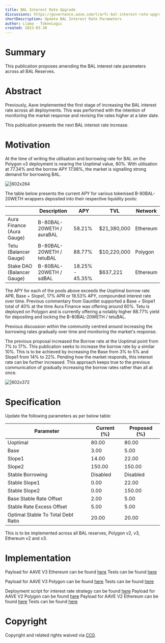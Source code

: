 ```yaml
---
title: BAL Interest Rate Upgrade
discussions: https://governance.aave.com/t/arfc-bal-interest-rate-upgrade/12423
shortDescription: Update BAL Interest Rate Parameters
author: Llama - TokenLogic
created: 2023-03-30
---
```


# Summary

This publication proposes amending the BAL interest rate parameters across all BAL Reserves.

# Abstract

Previously, Aave implemented the first stage of increasing the BAL interest rate across all deployments. This was performed with the intention of monitoring the market response and revising the rates higher at a later date.

This publication presents the next BAL interest rate increase.

# Motivation

At the time of writing the utilisation and borrowing rate for BAL on the Polygon v3 deployment is nearing the Uoptimal value, 80%. With utilisation at 77.34% and the borrow APY 17.98%, the market is signalling strong demand for borrowing BAL.

![|602x264](https://lh3.googleusercontent.com/19l1mSPDDfwqZjucfpmkcoaRWQICKqoCFCrlKM8dNf0ZCb6DQUgdyLKhYXtkJ4GdDrg1e3zEQ4-Mg5LB8QfyM9QRLpbWKOutsBAiGG-gFXnkbZz28U49aCuGLp0hk078r0LsJ8nMJONNfYPbpIQwotA)

The table below presents the current APY for various tokenised B-80BAL-20WETH wrappers deposited into their respective liquidity pools:

||Description|APY|TVL|Network|
| --- | --- | --- | --- | --- |
|Aura Finance (Aura Gauge)|B-80BAL-20WETH / auraBAL|58.21%|$21,380,000|Ethereum|
|Tetu (Balancer Gauge)|B-80BAL-20WETH / tetuBAL|88.77%|$10,220,000|Polygon|
|Stake DAO (Balancer Gauge)|B-80BAL-20WETH / sdBAL|18.25% - 45.35%|$637,221|Ethereum|

The APY for each of the pools above exceeds the Uoptimal borrow rate APR, Base + Slope1, 17% APR or 18.53% APY, compounded interest rate over time. Previous commentary from Gauntlet supported a Base + Slope1 total of 40% at the time Aura Finance was offering around 60%. Tetu is deployed on Polygon and is currently offering a notably higher 88.77% yield for depositing and locking the B-80BAL-20WETH / tetuBAL.

Previous discussion within the community centred around increasing the borrowing rates gradually over time and monitoring the market's response. 

The previous proposal increased the Borrow rate at the Uoptimal point from 7% to 17%. This publication seeks to increase the borrow rate by a similar 10%. This is to be achieved by increasing the Base from 3% to 5% and Slope1 from 14% to 22%. Pending how the market responds, this interest rate can be further increased. This approach keeps true to the previous communication of gradually increasing the borrow rates rather than all at once.

![|602x372](https://lh3.googleusercontent.com/NP5xMf8IuxxR5xVN525978OIUofs1twCOJgYQPCrkuQtoJq7oYx2Lh4SrU7I1nDYVfB5EM2wt9tQMig4pfCM8AnSSbwpWTw9IjrfcaWanBwc9Rya84lH2sSa-dlxlxHC-4jgi1PJ4Ya_Tlj5EXCCxTg "Chart")

# Specification

Update the following parameters as per below table:

|Parameter|Current (%)|Proposed (%)|
| --- | --- | --- |
|Uoptimal|80.00|80.00|
|Base|3.00|5.00|
|Slope1|14.00|22.00|
|Slope2|150.00|150.00|
|Stable Borrowing|Disabled|Disabled|
|Stable Slope1|0.00|22.00|
|Stable Slope2|0.00|150.00|
|Base Stable Rate Offset|2.00|5.00|
|Stable Rate Excess Offset|5.00|5.00|
|Optimal Stable To Total Debt Ratio|20.00|20.00|

This is to be implemented across all BAL reserves, Polygon v2, v3, Ethereum v2 and v3.

# Implementation

Payload for AAVE V3 Ethereum can be found [here]()
Tests can be found [here]()

Payload for AAVE V3 Polygon can be found [here]()
Tests can be found [here]()

Deployment script for interest rate strategy can be found [here](https://github.com/llama-community/aave-interest-rate-strategy-deployer/blob/main/script/DeployContract.s.sol)
Payload for AAVE V2 Polygon can be found [here]()
Payload for AAVE V2 Ethereum can be found [here]()
Tests can be found [here]()


# Copyright

Copyright and related rights waived via [CC0](https://creativecommons.org/publicdomain/zero/1.0/).

